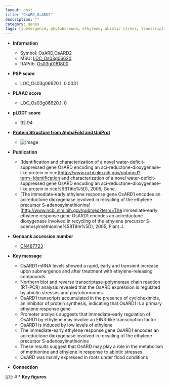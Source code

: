 ```yaml
---
layout: post
title: "OsARD,OsARD2"
description: ""
category: genes
tags: [submergence, phytohormone, ethylene, abiotic stress, transcription factor, root]
---
```


* **Information**  
    + Symbol: OsARD,OsARD2  
    + MSU: [LOC_Os03g06620](http://rice.plantbiology.msu.edu/cgi-bin/ORF_infopage.cgi?orf=LOC_Os03g06620)  
    + RAPdb: [Os03g0161800](http://rapdb.dna.affrc.go.jp/viewer/gbrowse_details/irgsp1?name=Os03g0161800)  

* **PSP score**  
    + LOC_Os03g06620.1: 0.0031 

* **PLAAC score**  
    + LOC_Os03g06620.1: 0 

* **pLDDT score**
    + 92.94

* **[Protein Structure from AlphaFold and UniProt](https://www.uniprot.org/uniprotkb/Q10RE5/entry#structure)**
    + ![image](https://ricepsp.github.io/images/Q1/AF-Q10RE5-F1.png)

* **Publication**  
    + [Identification and characterization of a novel water-deficit-suppressed gene OsARD encoding an aci-reductone-dioxygenase-like protein in rice](http://www.ncbi.nlm.nih.gov/pubmed?term=Identification and characterization of a novel water-deficit-suppressed gene OsARD encoding an aci-reductone-dioxygenase-like protein in rice%5BTitle%5D), 2005, Gene.
    + [The immediate-early ethylene response gene OsARD1 encodes an acireductone dioxygenase involved in recycling of the ethylene precursor S-adenosylmethionine](http://www.ncbi.nlm.nih.gov/pubmed?term=The immediate-early ethylene response gene OsARD1 encodes an acireductone dioxygenase involved in recycling of the ethylene precursor S-adenosylmethionine%5BTitle%5D), 2005, Plant J.

* **Genbank accession number**  
    + [CN487723](http://www.ncbi.nlm.nih.gov/nuccore/CN487723)

* **Key message**  
    + OsARD1 mRNA levels showed a rapid, early and transient increase upon submergence and after treatment with ethylene-releasing compounds
    + Northern blot and reverse transcriptase-polymerase chain reaction (RT-PCR) analysis revealed that the OsARD expression is regulated by abiotic stresses and phytohormones
    + OsARD1 transcripts accumulated in the presence of cycloheximide, an inhibitor of protein synthesis, indicating that OsARD1 is a primary ethylene response gene
    + Promoter analysis suggests that immediate-early regulation of OsARD1 by ethylene may involve an EIN3-like transcription factor
    + OsARD1 is induced by low levels of ethylene
    + The immediate-early ethylene response gene OsARD1 encodes an acireductone dioxygenase involved in recycling of the ethylene precursor S-adenosylmethionine
    + These results suggest that OsARD may play a role in the metabolism of methionine and ethylene in response to abiotic stresses
    + OsARD was mainly expressed in roots under flood conditions

* **Connection**  

[//]: # * **Key figures**  


